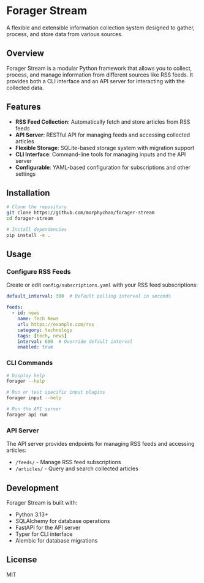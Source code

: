 # Forager Stream

A flexible and extensible information collection system designed to gather, process, and store data from various sources.

## Overview

Forager Stream is a modular Python framework that allows you to collect, process, and manage information from different sources like RSS feeds. It provides both a CLI interface and an API server for interacting with the collected data.

## Features

- **RSS Feed Collection**: Automatically fetch and store articles from RSS feeds
- **API Server**: RESTful API for managing feeds and accessing collected articles
- **Flexible Storage**: SQLite-based storage system with migration support
- **CLI Interface**: Command-line tools for managing inputs and the API server
- **Configurable**: YAML-based configuration for subscriptions and other settings

## Installation

```bash
# Clone the repository
git clone https://github.com/morphychan/forager-stream
cd forager-stream

# Install dependencies
pip install -e .
```

## Usage

### Configure RSS Feeds

Create or edit `config/subscriptions.yaml` with your RSS feed subscriptions:

```yaml
default_interval: 300  # Default polling interval in seconds

feeds:
  - id: news
    name: Tech News
    url: https://example.com/rss
    category: technology
    tags: [tech, news]
    interval: 600  # Override default interval
    enabled: true
```

### CLI Commands

```bash
# Display help
forager --help

# Run or test specific input plugins
forager input --help

# Run the API server
forager api run
```

### API Server

The API server provides endpoints for managing RSS feeds and accessing articles:

- `/feeds/` - Manage RSS feed subscriptions
- `/articles/` - Query and search collected articles

## Development

Forager Stream is built with:

- Python 3.13+
- SQLAlchemy for database operations
- FastAPI for the API server
- Typer for CLI interface
- Alembic for database migrations

## License

MIT 
